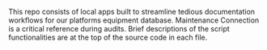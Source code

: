 This repo consists of local apps built to streamline tedious documentation workflows for our platforms equipment database. Maintenance Connection is a critical reference during audits. 
Brief descriptions of the script functionalities are at the top of the source code in each file. 
